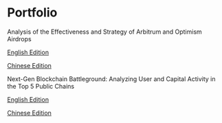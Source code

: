 # Portfolio

Analysis of the Effectiveness and Strategy of Arbitrum and Optimism Airdrops

[English Edition](https://dune.com/titus181/analysis-of-the-effectiveness-and-strategy-of-arbitrum-and-optimism-airdrops)

[Chinese Edition](https://dune.com/titus181/arbitrum-kong-tou-xin-yong-hu-liu-cun-lu-fen-xi)

Next-Gen Blockchain Battleground: Analyzing User and Capital Activity in the Top 5 Public Chains

[English Edition](https://dune.com/titus181/next-gen-blockchain-battleground-analyzing-user-and-capital-activity-in-the-top-5-public-chains)

[Chinese Edition](https://dune.com/titus181/ge-gong-lian-bi-jiao)
